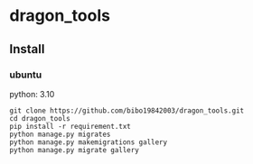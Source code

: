 # dragon_tools
## Install
### ubuntu
python: 3.10
```
git clone https://github.com/bibo19842003/dragon_tools.git
cd dragon_tools
pip install -r requirement.txt
python manage.py migrates
python manage.py makemigrations gallery
python manage.py migrate gallery
```
